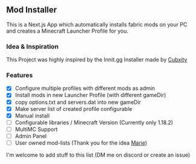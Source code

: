 ## Mod Installer
This is a Next.js App which automatically installs fabric mods on your PC and creates a Minecraft Launcher Profile for you.

### Idea & Inspiration
This Project was highly inspired by the Innit.gg Installer made by [Cubxity](https://twitter.com/cubxity)  

### Features
- [x] Configure multiple profiles with different mods as admin
- [x] Install mods in new Launcher Profile (with different gameDir)
- [x] copy options.txt and servers.dat into new gameDir
- [x] Make server list of created profile configurable
- [x] Manual install
- [ ] Configurable libraries / Minecraft Version (Currently only 1.18.2)
- [ ] MultiMC Support
- [ ] Admin Panel
- [ ] User owned mod-lists (Thank you for the idea [Marie](https://github.com/NyCodeGHG))

I'm welcome to add stuff to this list (DM me on discord or create an issue)
